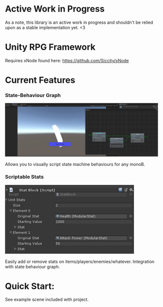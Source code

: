 # Active Work in Progress

As a note, this library is an active work in progress and shouldn't be relied upon as a stable implementation yet. <3

# Unity RPG Framework
 
Requires xNode found here:
https://github.com/Siccity/xNode

# Current Features
  
### State-Behaviour Graph
  
![Behaviour Graph](https://github.com/CoffeeVampir3/Unity-RPG-Framework/blob/screenshots/cdv9LQpVRW.gif "State Behaviour Graph")
  
Allows you to visually script state machine behaviours for any monoB.

  
### Scriptable Stats
  
![Scriptable Stats](https://github.com/CoffeeVampir3/Unity-RPG-Framework/blob/screenshots/Unity_KFDpEvKBSn.png?raw=true "Stats")
  
Easily add or remove stats on items/players/enemies/whatever. Integration with state behaviour graph.

# Quick Start:

See example scene included with project.
